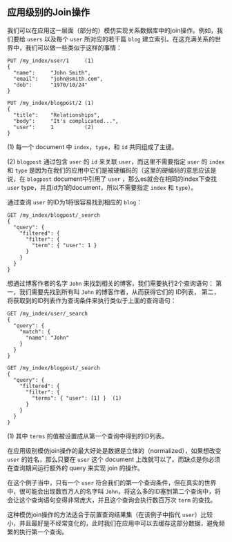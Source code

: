## 应用级别的Join操作

我们可以在应用这一层面（部分的）模仿实现关系数据库中的join操作。例如，我们要给 `users`  以及每个 `user` 所对应的若干篇 `blog` 建立索引。在这充满关系的世界中，我们可以做一些类似于这样的事情：

```
PUT /my_index/user/1     (1)
{
  "name":     "John Smith",
  "email":    "john@smith.com",
  "dob":      "1970/10/24"
}

PUT /my_index/blogpost/2 (1)
{
  "title":    "Relationships",
  "body":     "It's complicated...",
  "user":     1          (2)
}
```
(1) 每一个 document 中 `index`，`type`，和 `id`  共同组成了主键。

(2) `blogpost` 通过包含 `user` 的 `id` 来关联 `user`，而这里不需要指定 `user` 的 `index` 和 `type` 是因为在我们的应用中它们是被硬编码的（这里的硬编码的意思应该是说，在 `blogpost` document中引用了 `user` ，那么es就会在相同的index下查找 `user` type，并且id为1的document，所以不需要指定 `index` 和 `type`）。

通过查询 `user` 的ID为1将很容易找到相应的 `blog`：

```
GET /my_index/blogpost/_search
{
  "query": {
    "filtered": {
      "filter": {
        "term": { "user": 1 }
      }
    }
  }
}
```
想通过博客作者的名字 `John` 来找到相关的博客，我们需要执行2个查询语句：
第一，我们需要先找到所有叫 `John` 的博客作者，从而获得它们的 ID列表，
第二，将获取到的ID列表作为查询条件来执行类似于上面的查询语句：

```
GET /my_index/user/_search
{
  "query": {
    "match": {
      "name": "John"
    }
  }
}

GET /my_index/blogpost/_search
{
  "query": {
    "filtered": {
      "filter": {
        "terms": { "user": [1] }  (1)
      }
    }
  }
}
```
(1) 其中 `terms` 的值被设置成从第一个查询中得到的ID列表。

在应用级别模仿join操作的最大好处是数据是立体的（normalized），如果想改变  `user` 的姓名，那么只要在 `user` 这个 document 上改就可以了。而缺点是你必须在查询期间运行额外的 query 来实现 join 的操作。

在这个例子当中，只有一个 `user` 符合我们的第一个查询条件，但在真实的世界中，很可能会出现数百万人的名字叫 `John`，将这么多的ID塞到第二个查询中，将会让这个查询语句变得非常庞大，并且这个查询会执行数百万次 `term` 的查找。

这种模仿join操作的方法适合于前置查询结果集（在该例子中指代 `user`）比较小，并且最好是不经常变化的，此时我们在应用中可以去缓存这部分数据，避免频繁的执行第一个查询。





